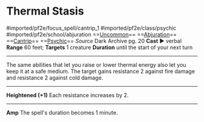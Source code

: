 # Thermal Stasis
#imported/pf2e/focus_spell/cantrip_1 #imported/pf2e/class/psychic #imported/pf2e/school/abjuration 
==[Uncommon](uncommon.md)== ==[Abjuration](abjuration.md)== ==[Cantrip](cantrip.md)== ==[Psychic](../../../Traits/Psychic.md)==
*Source* Dark Archive pg. 20
**Cast** ► verbal
**Range** 60 feet; **Targets** 1 creature
**Duration** until the start of your next turn

---
The same abilities that let you raise or lower thermal energy also let you keep it at a safe medium. The target gains resistance 2 against fire damage and resistance 2 against cold damage.

<hr>

**Heightened (+1)** Each resistance increases by 2.

<hr>

**Amp** The spell's duration becomes 1 minute.